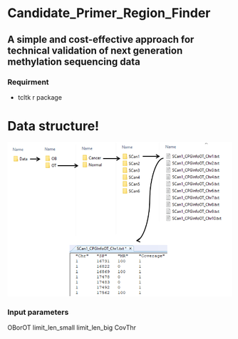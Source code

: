 # Candidate_Primer_Region_Finder
## A simple and cost-effective approach for technical validation of next generation methylation sequencing data

### Requirment
  * tcltk r package

# Data structure!

![Data structure](Data_Structure.png)

### Input parameters
OBorOT
limit_len_small
limit_len_big
CovThr
